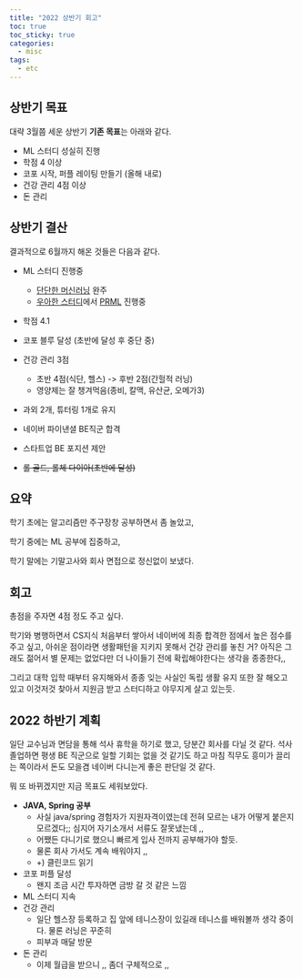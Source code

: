 ```yaml
---
title: "2022 상반기 회고"
toc: true
toc_sticky: true
categories:
  - misc
tags:
  - etc
---
```


## 상반기 목표

대략 3월쯤 세운 상반기 **기존 목표**는 아래와 같다.

 - ML 스터디 성실히 진행
 - 학점 4 이상
 - 코포 시작, 퍼플 레이팅 만들기 (올해 내로)
 - 건강 관리 4점 이상
 - 돈 관리

## 상반기 결산

결과적으로 6월까지 해온 것들은 다음과 같다.

 - ML 스터디 진행중
   - [단단한 머신러닝](http://www.yes24.com/Product/Goods/88440860) 완주
   - [우아한 스터디](https://puffy-stick-fa1.notion.site/2022-ca5f43fc259d446d81f376256d18b99b)에서 [PRML](http://www.yes24.com/Product/Goods/64189352) 진행중
 - 학점 4.1
 - 코포 블루 달성 (초반에 달성 후 중단 중)
 - 건강 관리 3점
   - 초반 4점(식단, 헬스) -> 후반 2점(간헐적 러닝)
   - 영양제는 잘 챙겨먹음(종비, 칼맥, 유산균, 오메가3)
 - 과외 2개, 튜터링 1개로 유지
  
 - 네이버 파이낸셜 BE직군 합격
 - 스타트업 BE 포지션 제안
 - ~~롤 골드, 롤체 다이아(초반에 달성)~~


## 요약

학기 초에는 알고리즘만 주구장창 공부하면서 좀 놀았고,

학기 중에는 ML 공부에 집중하고,

학기 말에는 기말고사와 회사 면접으로 정신없이 보냈다.


## 회고

총점을 주자면 4점 정도 주고 싶다.

학기와 병행하면서 CS지식 처음부터 쌓아서 네이버에 최종 합격한 점에서 높은 점수를 주고 싶고, 아쉬운 점이라면 생활패턴을 지키지 못해서 건강 관리를 놓친 거? 아직은 그래도 젊어서 별 문제는 없었다만 더 나이들기 전에 확립해야한다는 생각을 종종한다,,

그리고 대학 입학 때부터 유지해와서 종종 잊는 사실인 독립 생활 유지 또한 잘 해오고 있고 이것저것 찾아서 지원금 받고 스터디하고 야무지게 살고 있는듯.


## 2022 하반기 계획

일단 교수님과 면담을 통해 석사 휴학을 하기로 했고, 당분간 회사를 다닐 것 같다. 석사 졸업하면 평생 BE 직군으로 일할 기회는 없을 것 같기도 하고 마침 직무도 흥미가 끌리는 쪽이라서 돈도 모을겸 네이버 다니는게 좋은 판단일 것 같다.

뭐 또 바뀌겠지만 지금 목표도 세워보았다.

- **JAVA, Spring 공부**
  - 사실 java/spring 경험자가 지원자격이였는데 전혀 모르는 내가 어떻게 붙은지 모르겠다;; 심지어 자기소개서 서류도 잘못냈는데 ,,
  - 어쨌든 다니기로 했으니 빠르게 입사 전까지 공부해가야 할듯.
  - 물론 회사 가서도 계속 배워야지 ,,
  - +) 클린코드 읽기
- 코포 퍼플 달성
  - 왠지 조금 시간 투자하면 금방 갈 것 같은 느낌
- ML 스터디 지속
- 건강 관리
  - 일단 헬스장 등록하고 집 앞에 테니스장이 있길래 테니스를 배워볼까 생각 중이다. 물론 러닝은 꾸준히
  - 피부과 매달 방문
- 돈 관리
  - 이제 월급을 받으니 ,, 좀더 구체적으로 ,,
